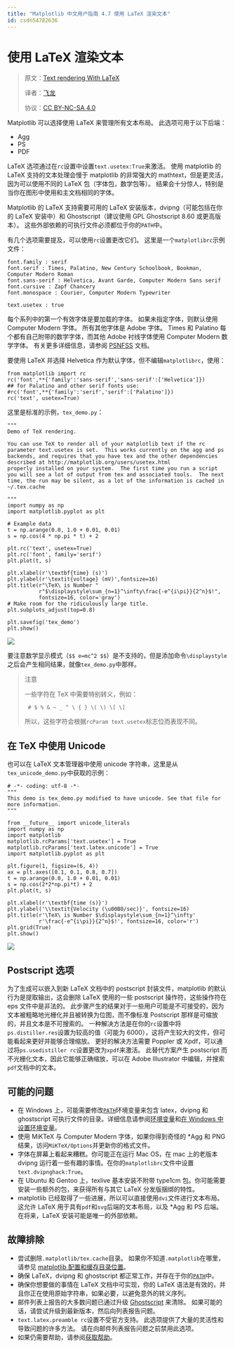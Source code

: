 ```yaml
---
title: "Matplotlib 中文用户指南 4.7 使用 LaTeX 渲染文本"
id: csdn54782636
---
```


# 使用 LaTeX 渲染文本

> 原文：[Text rendering With LaTeX](http://matplotlib.org/users/usetex.html)
> 
> 译者：[飞龙](https://github.com/)
> 
> 协议：[CC BY-NC-SA 4.0](http://creativecommons.org/licenses/by-nc-sa/4.0/)

Matplotlib 可以选择使用 LaTeX 来管理所有文本布局。 此选项可用于以下后端：

*   Agg
*   PS
*   PDF

LaTeX 选项通过在`rc`设置中设置`text.usetex:True`来激活。 使用 matplotlib 的 LaTeX 支持的文本处理会慢于 matplotlib 的非常强大的 mathtext，但是更灵活，因为可以使用不同的 LaTeX 包（字体包，数学包等）。 结果会十分惊人，特别是当你在图形中使用和主文档相同的字体。

Matplotlib 的 LaTeX 支持需要可用的 LaTeX 安装版本，dvipng（可能包括在你的 LaTeX 安装中）和 Ghostscript（建议使用 GPL Ghostscript 8.60 或更高版本）。 这些外部依赖的可执行文件必须都位于你的`PATH`中。

有几个选项需要提及，可以使用`rc`设置更改它们。 这里是一个`matplotlibrc`示例文件：

```
font.family : serif
font.serif : Times, Palatino, New Century Schoolbook, Bookman, Computer Modern Roman
font.sans-serif : Helvetica, Avant Garde, Computer Modern Sans serif
font.cursive : Zapf Chancery
font.monospace : Courier, Computer Modern Typewriter

text.usetex : true
```

每个系列中的第一个有效字体是要加载的字体。 如果未指定字体，则默认使用 Computer Modern 字体。 所有其他字体是 Adobe 字体。 Times 和 Palatino 每个都有自己附带的数学字体，而其他 Adobe 衬线字体使用 Computer Modern 数学字体。 有关更多详细信息，请参阅 [PSNFSS](http://www.ctan.org/tex-archive/macros/latex/required/psnfss/psnfss2e.pdf) 文档。

要使用 LaTeX 并选择 Helvetica 作为默认字体，但不编辑`matplotlibrc`，使用：

```
from matplotlib import rc
rc('font',**{'family':'sans-serif','sans-serif':['Helvetica']})
## for Palatino and other serif fonts use:
#rc('font',**{'family':'serif','serif':['Palatino']})
rc('text', usetex=True)
```

这里是标准的示例，`tex_demo.py`：

```
"""
Demo of TeX rendering.

You can use TeX to render all of your matplotlib text if the rc
parameter text.usetex is set.  This works currently on the agg and ps
backends, and requires that you have tex and the other dependencies
described at http://matplotlib.org/users/usetex.html
properly installed on your system.  The first time you run a script
you will see a lot of output from tex and associated tools.  The next
time, the run may be silent, as a lot of the information is cached in
~/.tex.cache

"""
import numpy as np
import matplotlib.pyplot as plt

# Example data
t = np.arange(0.0, 1.0 + 0.01, 0.01)
s = np.cos(4 * np.pi * t) + 2

plt.rc('text', usetex=True)
plt.rc('font', family='serif')
plt.plot(t, s)

plt.xlabel(r'\textbf{time} (s)')
plt.ylabel(r'\textit{voltage} (mV)',fontsize=16)
plt.title(r"\TeX\ is Number "
          r"$\displaystyle\sum_{n=1}^\infty\frac{-e^{i\pi}}{2^n}$!",
          fontsize=16, color='gray')
# Make room for the ridiculously large title.
plt.subplots_adjust(top=0.8)

plt.savefig('tex_demo')
plt.show()
```

![](../img/df76e8bb2cecd980948ff2c4016e6332.png)

要注意数学显示模式（`$$ e=mc^2 $$`）是不支持的，但是添加命令`\displaystyle`之后会产生相同结果，就像`tex_demo.py`中那样。

> 注意
> 
> 一些字符在 TeX 中需要特别转义，例如：
> 
> ```
>  # $ % & ~ _ ^ \ { } \( \) \[ \] 
> ```
> 
> 所以，这些字符会根据`rcParam text.usetex`标志位而表现不同。

## 在 TeX 中使用 Unicode

也可以在 LaTeX 文本管理器中使用 unicode 字符串，这里是从`tex_unicode_demo.py`中获取的示例：

```
# -*- coding: utf-8 -*-
"""
This demo is tex_demo.py modified to have unicode. See that file for
more information.
"""

from __future__ import unicode_literals
import numpy as np
import matplotlib
matplotlib.rcParams['text.usetex'] = True
matplotlib.rcParams['text.latex.unicode'] = True
import matplotlib.pyplot as plt

plt.figure(1, figsize=(6, 4))
ax = plt.axes([0.1, 0.1, 0.8, 0.7])
t = np.arange(0.0, 1.0 + 0.01, 0.01)
s = np.cos(2*2*np.pi*t) + 2
plt.plot(t, s)

plt.xlabel(r'\textbf{time (s)}')
plt.ylabel('\\textit{Velocity (\u00B0/sec)}', fontsize=16)
plt.title(r'\TeX\ is Number $\displaystyle\sum_{n=1}^\infty'
          r'\frac{-e^{i\pi}}{2^n}$!', fontsize=16, color='r')
plt.grid(True)
plt.show()
```

![](../img/a94b7ceff45adaf621e5f9e39ba9b8ea.png)

## Postscript 选项

为了生成可以嵌入到新 LaTeX 文档中的 postscript 封装文件，matplotlib 的默认行为是提取输出，这会删除 LaTeX 使用的一些 postscript 操作符，这些操作符在 eps 文件中是非法的。 此步骤产生的结果对于一些用户可能是不可接受的，因为文本被粗略地光栅化并且被转换为位图，而不像标准 Postscript 那样是可缩放的，并且文本是不可搜索的。 一种解决方法是在你的`rc`设置中将`ps.distiller.res`设置为较高的值（可能为 6000），这将产生较大的文件，但可能看起来更好并能够合理缩放。 更好的解决方法需要 Poppler 或 Xpdf，可以通过将`ps.usedistiller rc`设置更改为`xpdf`来激活。 此替代方案产生 postscript 而不光栅化文本，因此它能够正确缩放，可以在 Adobe Illustrator 中编辑，并搜索`pdf`文档中的文本。

## 可能的问题

*   在 Windows 上，可能需要修改[`PATH`](http://matplotlib.org/faq/environment_variables_faq.html#envvar-PATH)环境变量来包含 latex，dvipng 和 ghostscript 可执行文件的目录。详细信息请参阅[环境变量](http://matplotlib.org/faq/environment_variables_faq.html#environment-variables)和[在 Windows 中设置环境变量](http://matplotlib.org/faq/environment_variables_faq.html#setting-windows-environment-variables)。
*   使用 MiKTeX 与 Computer Modern 字体，如果你得到奇怪的 *Agg 和 PNG 结果，访问`MiKTeX/Options`并更新你的格式文件。
*   字体在屏幕上看起来糟糕。你可能正在运行 Mac OS，在 mac 上的老版本 dvipng 运行着一些有趣的事情。在你的`matplotlibrc`文件中设置`text.dvipnghack:True`。
*   在 Ubuntu 和 Gentoo 上，texlive 基本安装不附带 type1cm 包。你可能需要安装一些额外的包，来获得所有与其它 LaTeX 分发版捆绑的特性。
*   matplotlib 已经取得了一些进展，所以可以直接使用`dvi`文件进行文本布局。这允许 LaTeX 用于具有`pdf`和`svg`后端的文本布局，以及 *Agg 和 PS 后端。在将来，LaTeX 安装可能是唯一的外部依赖。

## 故障排除

*   尝试删除`.matplotlib/tex.cache`目录。 如果你不知道`.matplotlib`在哪里，请参见 [matplotlib 配置和缓存目录位置](http://matplotlib.org/faq/troubleshooting_faq.html#locating-matplotlib-config-dir)。
*   确保 LaTeX，dvipng 和 ghostscript 都正常工作，并存在于你的[`PATH`](http://matplotlib.org/faq/environment_variables_faq.html#envvar-PATH)中。
*   确保你想要做的事情在 LaTeX 文档中可实现，你的 LaTeX 语法是有效的，并且你正在使用原始字符串，如果必要，以避免意外的转义序列。
*   邮件列表上报告的大多数问题已通过升级 [Ghostscript](https://ghostscript.com/) 来清除。 如果可能的话，请尝试升级到最新版本，然后向列表报告问题。
*   `text.latex.preamble rc`设置不受官方支持。 此选项提供了大量的灵活性和导致问题的许多方法。 请在向邮件列表报告问题之前禁用此选项。
*   如果仍需要帮助，请参阅[获取帮助](http://matplotlib.org/faq/troubleshooting_faq.html#reporting-problems)。